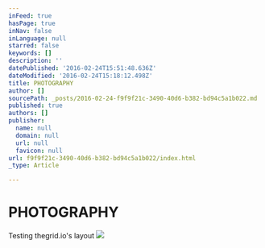 ```yaml
---
inFeed: true
hasPage: true
inNav: false
inLanguage: null
starred: false
keywords: []
description: ''
datePublished: '2016-02-24T15:51:48.636Z'
dateModified: '2016-02-24T15:18:12.498Z'
title: PHOTOGRAPHY
author: []
sourcePath: _posts/2016-02-24-f9f9f21c-3490-40d6-b382-bd94c5a1b022.md
published: true
authors: []
publisher:
  name: null
  domain: null
  url: null
  favicon: null
url: f9f9f21c-3490-40d6-b382-bd94c5a1b022/index.html
_type: Article

---
```

# PHOTOGRAPHY

Testing thegrid.io's layout
![](https://the-grid-user-content.s3-us-west-2.amazonaws.com/79bb9fb8-946f-470d-832f-1e0391f9f79d.jpg)